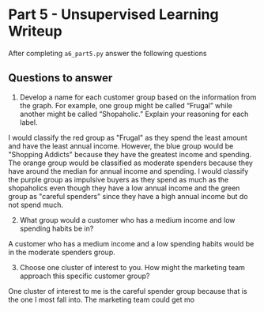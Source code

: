 # Part 5 - Unsupervised Learning Writeup

After completing `a6_part5.py` answer the following questions

## Questions to answer

1. Develop a name for each customer group based on the information from the graph. For example, one group might be called “Frugal” while another might be called “Shopaholic.” Explain your reasoning for each label.

 I would classify the red group as "Frugal" as they spend the least amount and have the least annual income. However, the blue group would be "Shopping Addicts" because they have the greatest income and spending. The orange group would be classified as moderate spenders because they have around the median for annual income and spending. I would classify the purple group as impulsive buyers as they spend as much as the shopaholics even though they have a low annual income and the green group as "careful spenders" since they have a high annual income but do not spend much.


2. What group would a customer who has a medium income and low spending habits be in?

A customer who has a medium income and a low spending habits would be in the moderate spenders group. 
 


3. Choose one cluster of interest to you. How might the marketing team approach this specific customer group? 

One cluster of interest to me is the careful spender group because that is the one I most fall into. The marketing team could get mo
